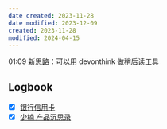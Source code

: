 ```yaml
---
date created: 2023-11-28
date modified: 2023-12-09
created: 2023-11-28
modified: 2024-04-15
---
```

01:09
新思路：可以用 devonthink 做稍后读工具

## Logbook
- [x] [银行信用卡](things:///show?id=5NvFNqSXTGryBkxDNahV6K)
- [x] [少楠 产品沉思录](things:///show?id=9LJwR7NGfoJvcMPdAMsZQy)